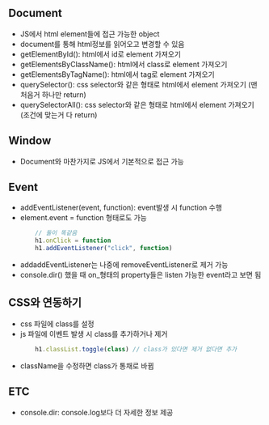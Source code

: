 ## Document
- JS에서 html element들에 접근 가능한 object
- document를 통해 html정보를 읽어오고 변경할 수 있음
- getElementById(): html에서 id로 element 가져오기
- getElementsByClassName(): html에서 class로 element 가져오기
- getElementsByTagName(): html에서 tag로 element 가져오기
- querySelector(): css selector와 같은 형태로 html에서 element 가져오기 (맨 처음거 하나만 return)
- querySelectorAll(): css selector와 같은 형태로 html에서 element 가져오기 (조건에 맞는거 다 return)


## Window
- Document와 마찬가지로 JS에서 기본적으로 접근 가능


## Event
- addEventListener(event, function): event발생 시 function 수행
- element.event = function 형태로도 가능
    ~~~ javascript
        // 둘이 똑같음
        h1.onClick = function
        h1.addEventListener("click", function)
    ~~~
- addaddEventListener는 나중에 removeEventListener로 제거 가능
- console.dir() 했을 때 on_형태의 property들은 listen 가능한 event라고 보면 됨


## CSS와 연동하기
- css 파일에 class를 설정
- js 파일에 이벤트 발생 시 class를 추가하거나 제거
    ~~~ javascript
        h1.classList.toggle(class) // class가 있다면 제거 없다면 추가
    ~~~
- className을 수정하면 class가 통채로 바뀜


## ETC
- console.dir: console.log보다 더 자세한 정보 제공